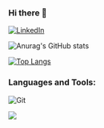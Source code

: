 ### Hi there 👋

<!--
**eladrahamim/eladrahamim** is a ✨ _special_ ✨ repository because its `README.md` (this file) appears on your GitHub profile.

Here are some ideas to get you started:

- 🔭 I’m currently working on ...
- 🌱 I’m currently learning ...
- 👯 I’m looking to collaborate on ...
- 🤔 I’m looking for help with ...
- 💬 Ask me about ...
- 📫 How to reach me: ...
- 😄 Pronouns: ...
- ⚡ Fun fact: ...
-->
<a href="https://www.linkedin.com/in/elad-rahamim-852399207/" title="Linkedin"><img alt="LinkedIn" src="https://img.shields.io/badge/linkedin%20-%230077B5.svg?&style=for-the-badge&logo=linkedin&logoColor=white"/></a>

![Anurag's GitHub stats](https://github-readme-stats.vercel.app/api?username=eladrahamim&show_icons=true&theme=radical&line_height=20)

[![Top Langs](https://github-readme-stats.vercel.app/api/top-langs/?username=eladrahamim&layout=compact&theme=radical)](https://github.com/anuraghazra/github-readme-stats)

### Languages and Tools:

<img alt="Git" src="https://img.shields.io/badge/git%20-%23F05033.svg?&style=for-the-badge&logo=git&logoColor=white"/> 

![](https://komarev.com/ghpvc/?username=eladrahamim&color=blue)
